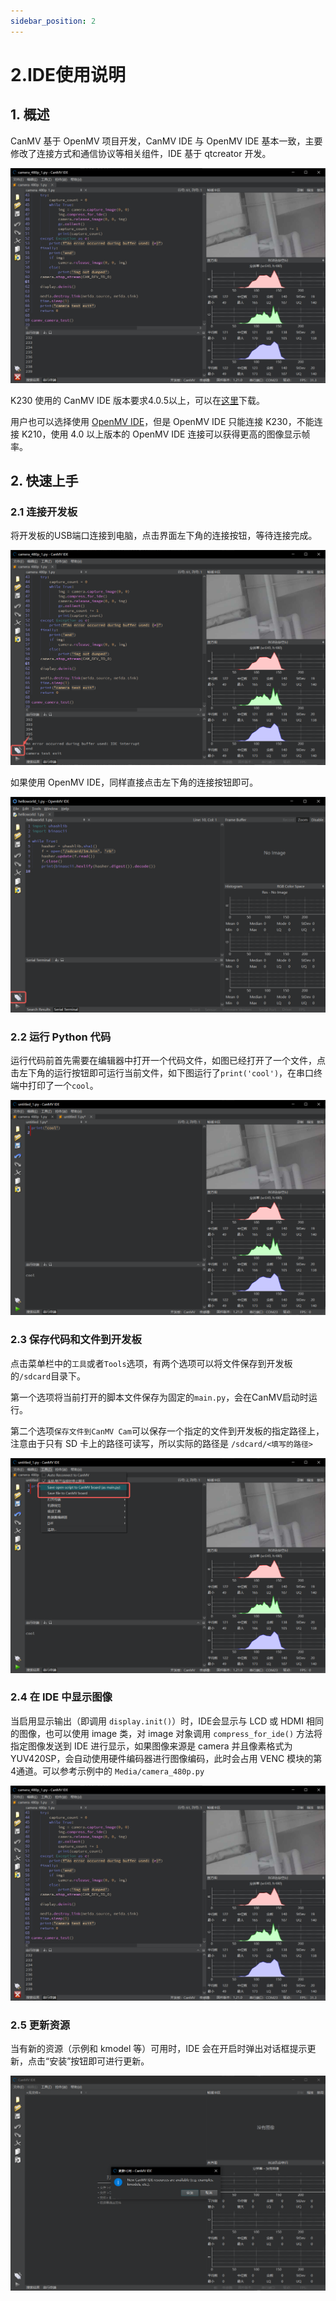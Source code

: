 ```yaml
---
sidebar_position: 2
---
```

# 2.IDE使用说明

## 1. 概述

CanMV 基于 OpenMV 项目开发，CanMV IDE 与 OpenMV IDE 基本一致，主要修改了连接方式和通信协议等相关组件，IDE 基于 qtcreator 开发。

![IDE](${images}/ide.png)

K230 使用的 CanMV IDE 版本要求4.0.5以上，可以在[这里](https://github.com/kendryte/canmv_ide/releases)下载。

用户也可以选择使用 [OpenMV IDE](https://github.com/openmv/openmv-ide/releases)，但是 OpenMV IDE 只能连接 K230，不能连接 K210，使用 4.0 以上版本的 OpenMV IDE 连接可以获得更高的图像显示帧率。

## 2. 快速上手

### 2.1 连接开发板

将开发板的USB端口连接到电脑，点击界面左下角的连接按钮，等待连接完成。

![IDE connect](${images}/ide-2.png)

如果使用 OpenMV IDE，同样直接点击左下角的连接按钮即可。

![OpenMV IDE connect](${images}/openmv-ide-connect.png)

### 2.2 运行 Python 代码

运行代码前首先需要在编辑器中打开一个代码文件，如图已经打开了一个文件，点击左下角的运行按钮即可运行当前文件，如下图运行了`print('cool')`，在串口终端中打印了一个`cool`。

![Run](${images}/ide-4.png)

### 2.3 保存代码和文件到开发板

点击菜单栏中的`工具`或者`Tools`选项，有两个选项可以将文件保存到开发板的`/sdcard`目录下。

第一个选项将当前打开的脚本文件保存为固定的`main.py`，会在CanMV启动时运行。

第二个选项`保存文件到CanMV Cam`可以保存一个指定的文件到开发板的指定路径上，注意由于只有 SD 卡上的路径可读写，所以实际的路径是 `/sdcard/<填写的路径>`

![Save](${images}/ide-5.png)

### 2.4 在 IDE 中显示图像

当启用显示输出（即调用 `display.init()`）时，IDE会显示与 LCD 或 HDMI 相同的图像，也可以使用 image 类，对 image 对象调用 `compress_for_ide()` 方法将指定图像发送到 IDE 进行显示，如果图像来源是 camera 并且像素格式为 YUV420SP，会自动使用硬件编码器进行图像编码，此时会占用 VENC 模块的第4通道。可以参考示例中的 `Media/camera_480p.py`

![IDE 显示图像](${images}/ide-1721614529948-27.png)

### 2.5 更新资源

当有新的资源（示例和 kmodel 等）可用时，IDE 会在开启时弹出对话框提示更新，点击“安装”按钮即可进行更新。

![资源更新](${images}/ide-update.png)
